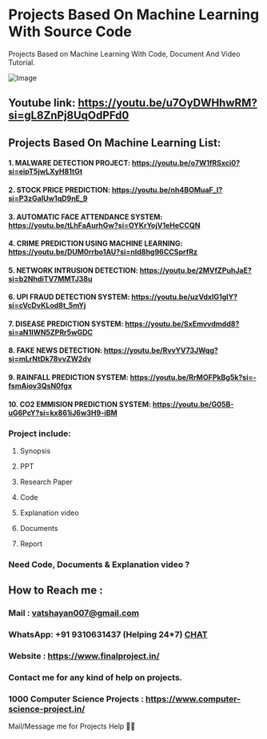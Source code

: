 # Projects Based On Machine Learning With Source Code

Projects Based on Machine Learning With Code, Document And Video Tutorial.

![Image](https://github.com/user-attachments/assets/b3a9ef8d-d401-44b7-bc20-ffe94b14e09f)

## Youtube link: https://youtu.be/u7OyDWHhwRM?si=gL8ZnPj8UqOdPFd0

## Projects Based On Machine Learning List: 

#### 1. MALWARE DETECTION PROJECT: https://youtu.be/o7W1fRSxci0?si=eipT5jwLXyH81tGt    
#### 2. STOCK PRICE PREDICTION:    https://youtu.be/nh4BOMuaF_I?si=P3zGalUw1qD9nE_9
#### 3. AUTOMATIC FACE ATTENDANCE SYSTEM: https://youtu.be/tLhFaAurhGw?si=OYKrYojV1eHeCCQN   
#### 4. CRIME PREDICTION USING MACHINE LEARNING: https://youtu.be/DUM0rrbo1AU?si=nId8hg96CCSprfRz  
#### 5. NETWORK INTRUSION DETECTION:    https://youtu.be/2MVfZPuhJaE?si=b2NhdiTV7MMTJ38u
#### 6. UPI FRAUD DETECTION SYSTEM:   https://youtu.be/uzVdxlG1gIY?si=cVcDvKLod8t_5mYj
#### 7. DISEASE PREDICTION SYSTEM:   https://youtu.be/SxEmvvdmdd8?si=aN1IWN5ZPRr5wGDC
#### 8. FAKE NEWS DETECTION:   https://youtu.be/RvvYV73JWqg?si=mLrNtDk78vvZW2dv
#### 9. RAINFALL PREDICTION SYSTEM:   https://youtu.be/RrMOFPkBg5k?si=-fsmAiov3QsN0fgx 
#### 10. CO2 EMMISION PREDICTION SYSTEM:   https://youtu.be/G05B-uG6PcY?si=kx861iJ6w3H9-iBM

### Project include: 

1. Synopsis

2. PPT

3. Research Paper


4. Code

5. Explanation video

6. Documents

7. Report


### Need Code, Documents & Explanation video ? 

## How to Reach me :

### Mail : vatshayan007@gmail.com 

### WhatsApp: +91 9310631437 (Helping 24*7) **[CHAT](https://wa.me/message/CHWN2AHCPMAZK1)** 

### Website : https://www.finalproject.in/

### Contact me for any kind of help on projects.
### 1000 Computer Science Projects : https://www.computer-science-project.in/


Mail/Message me for Projects Help 🙏🏻
